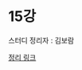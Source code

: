 # 15강

스터디 정리자 : 김보람

[정리 링크](https://www.evernote.com/shard/s334/client/snv?noteGuid=fec93076-0a7e-487f-9470-7446224689bf&noteKey=8fc2037a6310e32e&sn=https%3A%2F%2Fwww.evernote.com%2Fshard%2Fs334%2Fsh%2Ffec93076-0a7e-487f-9470-7446224689bf%2F8fc2037a6310e32e&title=%25EB%25AA%25A8%25EB%258D%2598%2B%25EC%259E%2590%25EB%25B0%2594%2B%25EC%259D%25B8%2B%25EC%2595%25A1%25EC%2585%2598%2B15%25EC%259E%25A5%2BCompletableFuture%25EC%2599%2580%2B%25EB%25A6%25AC%25EC%2595%25A1%25ED%258B%25B0%25EB%25B8%258C%2B%25ED%2594%2584%25EB%25A1%259C%25EA%25B7%25B8%25EB%259E%2598%25EB%25B0%258D%2B%25EC%25BB%25A8%25EC%2585%2589%25EC%259D%2598%2B%25EA%25B8%25B0%25EC%25B4%2588)